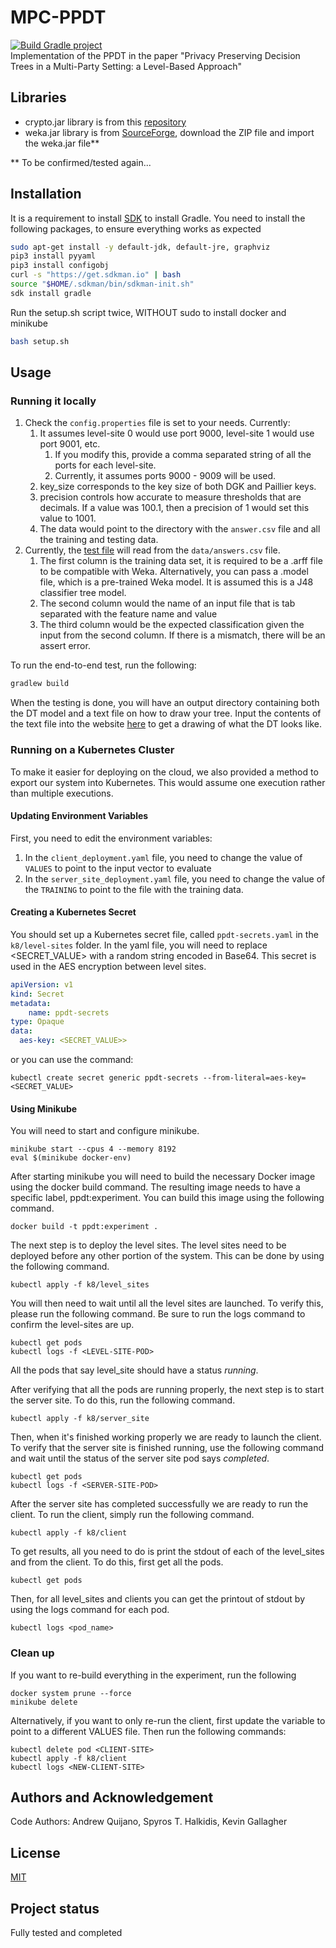 # MPC-PPDT
[![Build Gradle project](https://github.com/AndrewQuijano/MPC-PPDT/actions/workflows/build-gradle-project.yml/badge.svg)](https://github.com/AndrewQuijano/MPC-PPDT/actions/workflows/build-gradle-project.yml)  
Implementation of the PPDT in the paper "Privacy Preserving Decision Trees in a Multi-Party Setting: a Level-Based Approach"

## Libraries
* crypto.jar library is from this [repository](https://github.com/AndrewQuijano/Homomorphic_Encryption)
* weka.jar library is from [SourceForge](https://sourceforge.net/projects/weka/files/weka-3-9/3.9.5/), 
download the ZIP file and import the weka.jar file**

** To be confirmed/tested again...

## Installation
It is a requirement to install [SDK](https://sdkman.io/install) to install Gradle.
You need to install the following packages, to ensure everything works as expected
```bash
sudo apt-get install -y default-jdk, default-jre, graphviz
pip3 install pyyaml
pip3 install configobj
curl -s "https://get.sdkman.io" | bash
source "$HOME/.sdkman/bin/sdkman-init.sh"
sdk install gradle
```

Run the setup.sh script twice, WITHOUT sudo to install docker and minikube
```bash
bash setup.sh
```

## Usage

### Running it locally

1. Check the `config.properties` file is set to your needs. Currently:
   1. It assumes level-site 0 would use port 9000, level-site 1 would use port 9001, etc.
      1. If you modify this, provide a comma separated string of all the ports for each level-site.
      2. Currently, it assumes ports 9000 - 9009 will be used.
   2. key_size corresponds to the key size of both DGK and Paillier keys.
   3. precision controls how accurate to measure thresholds that are decimals. If a value was 100.1, then a precision of 
   1 would set this value to 1001.
   4. The data would point to the directory with the `answer.csv` file and all the training and testing data.
2. Currently, the [test file](src/test/java/PrivacyTest.java) will read from the `data/answers.csv` file. 
   1. The first column is the training data set, 
   it is required to be a .arff file to be compatible with Weka.
   Alternatively, you can pass a .model file, which is a pre-trained Weka model. 
   It is assumed this is a J48 classifier tree model.
   2. The second column would the name of an input file that is tab separated with the feature name and value
   3. The third column would be the expected classification given the input from the second column. 
   If there is a mismatch, there will be an assert error.

To run the end-to-end test, run the following:
```bash
gradlew build
```

When the testing is done, you will have an output directory containing both the DT model and a text file on how to draw 
your tree. Input the contents of the text file into the website [here](https://dreampuf.github.io/GraphvizOnline/) to get a 
drawing of what the DT looks like.

### Running on a Kubernetes Cluster
To make it easier for deploying on the cloud, we also provided a method to export our system into Kubernetes.
This would assume one execution rather than multiple executions.

#### Updating Environment Variables

First, you need to edit the environment variables:
1. In the `client_deployment.yaml` file, you need to change the value of `VALUES` to point to the input vector to evaluate
2. In the `server_site_deployment.yaml` file, you need to change the value of the `TRAINING` to point to the file with the training data.

#### Creating a Kubernetes Secret
You should set up a Kubernetes secret file, called `ppdt-secrets.yaml` in the `k8/level-sites` folder.
In the yaml file, you will need to replace <SECRET_VALUE> with a random string encoded in Base64.
This secret is used in the AES encryption between level sites.
```yaml
apiVersion: v1
kind: Secret
metadata:
    name: ppdt-secrets
type: Opaque
data:
  aes-key: <SECRET_VALUE>>
```

or you can use the command:

    kubectl create secret generic ppdt-secrets --from-literal=aes-key=<SECRET_VALUE>

#### Using Minikube
You will need to start and configure minikube.

    minikube start --cpus 4 --memory 8192
    eval $(minikube docker-env)

After starting minikube you will need to build the necessary Docker image using
the docker build command. The resulting image needs to have a specific label,
ppdt:experiment. You can build this image using the following command.

    docker build -t ppdt:experiment .

The next step is to deploy the level sites. The level sites need to be deployed
before any other portion of the system. This can be done by using the following
command.

    kubectl apply -f k8/level_sites

You will then need to wait until all the level sites are launched. To verify
this, please run the following command. Be sure to run the logs command to confirm the level-sites are up.

    kubectl get pods
    kubectl logs -f <LEVEL-SITE-POD>
    
All the pods that say level_site should have a status _running_.

After verifying that all the pods are running properly, the next step is to
start the server site. To do this, run the following command.

    kubectl apply -f k8/server_site

Then, when it's finished working properly we are ready to launch the client. To
verify that the server site is finished running, use the following command and
wait until the status of the server site pod says _completed_.

    kubectl get pods
    kubectl logs -f <SERVER-SITE-POD>

After the server site has completed successfully we are ready to run the client.
To run the client, simply run the following command.

    kubectl apply -f k8/client

To get results, all you need to do is print the stdout of each of the level_sites
and from the client. To do this, first get all the pods.

    kubectl get pods

Then, for all level_sites and clients you can get the printout of stdout by
using the logs command for each pod.

    kubectl logs <pod_name> 

### Clean up

If you want to re-build everything in the experiment, run the following
    
    docker system prune --force
    minikube delete

Alternatively, if you want to only re-run the client, first update the variable to point to a different VALUES file.
Then run the following commands:

    kubectl delete pod <CLIENT-SITE>
    kubectl apply -f k8/client
    kubectl logs <NEW-CLIENT-SITE>
    
## Authors and Acknowledgement
Code Authors: Andrew Quijano, Spyros T. Halkidis, Kevin Gallagher

## License
[MIT](https://choosealicense.com/licenses/mit/)

## Project status
Fully tested and completed

